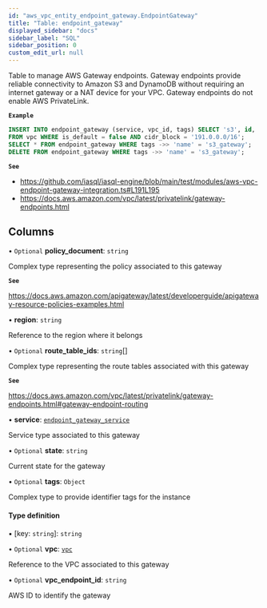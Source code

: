 ```yaml
---
id: "aws_vpc_entity_endpoint_gateway.EndpointGateway"
title: "Table: endpoint_gateway"
displayed_sidebar: "docs"
sidebar_label: "SQL"
sidebar_position: 0
custom_edit_url: null
---
```


Table to manage AWS Gateway endpoints.
Gateway endpoints provide reliable connectivity to Amazon S3 and DynamoDB without requiring an internet gateway or a NAT device for your VPC.
Gateway endpoints do not enable AWS PrivateLink.

**`Example`**

```sql TheButton[Manage a Gateway endpoint]="Manage a Gateway endpoint"
INSERT INTO endpoint_gateway (service, vpc_id, tags) SELECT 's3', id, '{"Name": "s3_gateway"}'
FROM vpc WHERE is_default = false AND cidr_block = '191.0.0.0/16';
SELECT * FROM endpoint_gateway WHERE tags ->> 'name' = 's3_gateway';
DELETE FROM endpoint_gateway WHERE tags ->> 'name' = 's3_gateway';
```

**`See`**

 - https://github.com/iasql/iasql-engine/blob/main/test/modules/aws-vpc-endpoint-gateway-integration.ts#L191L195
 - https://docs.aws.amazon.com/vpc/latest/privatelink/gateway-endpoints.html

## Columns

• `Optional` **policy\_document**: `string`

Complex type representing the policy associated to this gateway

**`See`**

https://docs.aws.amazon.com/apigateway/latest/developerguide/apigateway-resource-policies-examples.html

• **region**: `string`

Reference to the region where it belongs

• `Optional` **route\_table\_ids**: `string`[]

Complex type representing the route tables associated with this gateway

**`See`**

https://docs.aws.amazon.com/vpc/latest/privatelink/gateway-endpoints.html#gateway-endpoint-routing

• **service**: [`endpoint_gateway_service`](../enums/aws_vpc_entity_endpoint_gateway.EndpointGatewayService.md)

Service type associated to this gateway

• `Optional` **state**: `string`

Current state for the gateway

• `Optional` **tags**: `Object`

Complex type to provide identifier tags for the instance

#### Type definition

▪ [key: `string`]: `string`

• `Optional` **vpc**: [`vpc`](aws_vpc_entity_vpc.Vpc.md)

Reference to the VPC associated to this gateway

• `Optional` **vpc\_endpoint\_id**: `string`

AWS ID to identify the gateway
